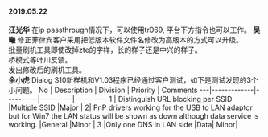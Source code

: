 
#### 2019.05.22
**汪光华** 在ip passthrough情况下，可以使用tr069, 平台下方指令也可以工作。
**吴曦** 修正菲律宾客户采用把低版本软件文件名修改为高版本的方式可以升级。<br>批量刷机工具即使改掉zte的字样，长的样子还是中兴的样子。<br>桥模式等叶川反馈。<br>发出修改后的刷机工具。  
**余小虎**  Dialog S10新样机和V1.03程序已经通过客户测试，如下是测试发现的3个小问题。<hide>
No | Description | Division | Priority | Comments
---|-------------|----------|----------|----------
1 | Distinguish URL blocking per SSID |Multiple SSID |Major | 
2| PnP drivers working for the USB to LAN adaptor but for Win7 the LAN status will be shown as down although data service is working. |General |Minor |
3 |Only one DNS in LAN side |Data|  Minor|
</hide>